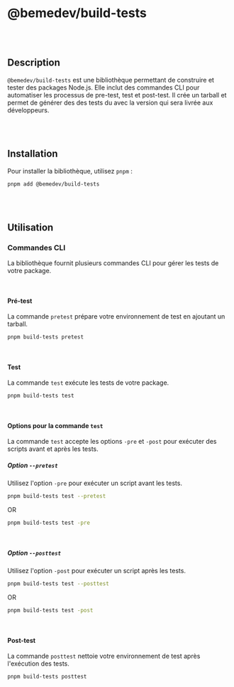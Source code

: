 # @bemedev/build-tests

<br/>
<br/>

## Description

`@bemedev/build-tests` est une bibliothèque permettant de construire et
tester des packages Node.js. Elle inclut des commandes CLI pour automatiser
les processus de pre-test, test et post-test. Il crée un tarball et permet
de générer des des tests du avec la version qui sera livrée aux
développeurs.

<br/>
<br/>

## Installation

Pour installer la bibliothèque, utilisez `pnpm` :

```sh
pnpm add @bemedev/build-tests
```

<br/>
<br/>

## Utilisation

### Commandes CLI

La bibliothèque fournit plusieurs commandes CLI pour gérer les tests de
votre package.

<br/>

#### Pré-test

La commande `pretest` prépare votre environnement de test en ajoutant un
tarball.

```sh
pnpm build-tests pretest
```

<br/>

#### Test

La commande `test` exécute les tests de votre package.

```sh
pnpm build-tests test
```

<br/>

#### Options pour la commande `test`

La commande `test` accepte les options `-pre` et `-post` pour exécuter des
scripts avant et après les tests.

##### Option `--pretest`

Utilisez l'option `-pre` pour exécuter un script avant les tests.

```sh
pnpm build-tests test --pretest
```

OR

```sh
pnpm build-tests test -pre
```

<br/>

##### Option `--posttest`

Utilisez l'option `-post` pour exécuter un script après les tests.

```sh
pnpm build-tests test --posttest
```

OR

```sh
pnpm build-tests test -post
```

<br/>

#### Post-test

La commande `posttest` nettoie votre environnement de test après
l'exécution des tests.

```sh
pnpm build-tests posttest
```
